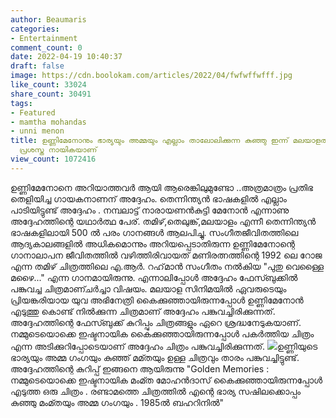 ```yaml
---
author: Beaumaris
categories:
- Entertainment
comment_count: 0
date: 2022-04-19 10:40:37
draft: false
image: https://cdn.boolokam.com/articles/2022/04/fwfwffwfff.jpg
like_count: 33024
share_count: 30491
tags:
- Featured
- mamtha mohandas
- unni menon
title: ഉണ്ണിമേനോനും ഭാര്യയും അമ്മയും എല്ലാം താലോലിക്കുന്ന കുഞ്ഞു ഇന്ന് മലയാളത്തിലെ
  പ്രശസ്ത നായികയാണ്
view_count: 1072416
---
```


ഉണ്ണിമേനോനെ അറിയാത്തവർ ആയി ആരെങ്കിലുമുണ്ടോ ..അത്രമാത്രം പ്രതിഭ തെളിയിച്ച ഗായകനാണന് അദ്ദേഹം. തെന്നിന്ത്യൻ ഭാഷകളിൽ എല്ലാം പാടിയിട്ടുണ്ട് അദ്ദേഹം . നമ്പലാട്ട് നാരായണൻകുട്ടി മേനോൻ എന്നാണു അദ്ദേഹത്തിന്റെ യഥാർത്ഥ പേര്. തമിഴ്,തെലുങ്ക്,മലയാളം എന്നീ തെന്നിന്ത്യൻ ഭാഷകളിലായി 500 ൽ പരം ഗാനങ്ങൾ ആലപിച്ചു. സംഗീതജീവിതത്തിലെ ആദ്യകാലങ്ങളിൽ അധികമൊന്നും അറിയപ്പെടാതിരുന്ന ഉണ്ണിമേനോന്റെ ഗാനാലാപന ജീവിതത്തിൽ വഴിത്തിരിവായത് മണിരത്നത്തിന്റെ 1992 ലെ റോജ എന്ന തമിഴ് ചിത്രത്തിലെ എ.ആർ. റഹ്‌മാൻ സംഗീതം നൽകിയ "പുതു വെള്ളൈ മഴൈ..." എന്ന ഗാനമായിരുന്നു. എന്നാലിപ്പോൾ അദ്ദേഹം ഫേസ്ബുക്കിൽ പങ്കുവച്ച ചിത്രമാണ്ചർച്ചാ വിഷയം. മലയാള സിനിമയിൽ ഏവരുടെയും പ്രിയങ്കരിയായ യുവ അഭിനേത്രി കൈക്കുഞ്ഞായിരുന്നപ്പോൾ ഉണ്ണിമേനോൻ എടുത്തു കൊണ്ട് നിൽക്കുന്ന ചിത്രമാണ് അദ്ദേഹം പങ്കുവച്ചിരിക്കുന്നത്. അദ്ദേഹത്തിന്റെ ഫേസ്ബുക്ക് കുറിപ്പും ചിത്രങ്ങളും ഏറെ ശ്രദ്ധനേടുകയാണ്. നമ്മുടെയൊക്കെ ഇഷ്ടനായിക കൈക്കുഞ്ഞായിരുന്നപ്പോൾ പകർത്തിയ ചിത്രം എന്ന അടിക്കുറിപ്പോടെയാണ് അദ്ദേഹം ചിത്രം പങ്കുവച്ചിരിക്കുന്നത്. ![](https://cdn.boolokam.com/articles/2022/04/fwfwffwfff.jpg)ഉണ്ണിയുടെ ഭാര്യയും അമ്മ ഗംഗയും കുഞ്ഞ് മമ്തയും ഉള്ള ചിത്രവും താരം പങ്കുവച്ചിട്ടുണ്ട്. അദ്ദേഹത്തിന്റെ കുറിപ്പ് ഇങ്ങനെ ആയിരുന്നു "Golden Memories : നമ്മുടെയൊക്കെ ഇഷ്ടനായിക മംമ്ത മോഹൻദാസ് കൈക്കുഞ്ഞായിരുന്നപ്പോൾ എടുത്ത ഒരു ചിത്രം . രണ്ടാമത്തെ ചിത്രത്തിൽ എന്റെ ഭാര്യ സഷിലക്കൊപ്പം കുഞ്ഞു മംമ്തയും അമ്മ ഗംഗയും . 1985ൽ ബഹറിനിൽ"
